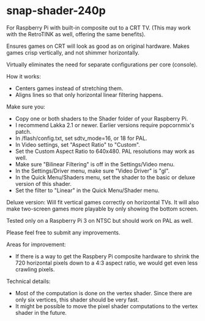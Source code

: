 # snap-shader-240p

For Raspberry Pi with built-in composite out to a CRT TV.  (This may work with the RetroTINK as well, offering the same benefits).

Ensures games on CRT will look as good as on original hardware.  Makes games crisp vertically, and not shimmer horizontally.

Virtually eliminates the need for separate configurations per core (console).

How it works:
* Centers games instead of stretching them.
* Aligns lines so that only horizontal linear filtering happens.

Make sure you:
* Copy one or both shaders to the Shader folder of your Raspberry Pi.
* I recommend Lakka 2.1 or newer.  Earlier versions require popcornmix's patch.
* In /flash/config.txt, set sdtv_mode=16, or 18 for PAL.
* In Video settings, set "Aspect Ratio" to "Custom".
* Set the Custom Aspect Ratio to 640x480.  PAL resolutions may work as well.
* Make sure "Bilinear Filtering" is off in the Settings/Video menu.
* In the Settings/Driver menu, make sure "Video Driver" is "gl".
* In the Quick Menu/Shaders menu, set the shader to the basic or deluxe version of this shader.
* Set the filter to "Linear" in the Quick Menu/Shader menu.

Deluxe version:
Will fit vertical games correctly on horizontal TVs.
It will also make two-screen games more playable by only showing the bottom screen.

Tested only on a Raspberry Pi 3 on NTSC but should work on PAL as well.

Please feel free to submit any improvements.

Areas for improvement:
* If there is a way to get the Raspbery Pi composite hardware to shrink the 720 horizontal pixels down to a 4:3 aspect ratio, we would get even less crawling pixels.

Technical details:
* Most of the computation is done on the vertex shader.  Since there are only six vertices, this shader should be very fast.
* It might be possible to move the pixel shader computations to the vertex shader in the future.
